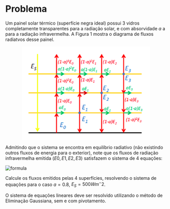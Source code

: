 # Problema
Um painel solar térmico (superfície negra ideal) possui 3 vidros completamente transparentes para a radiação solar, e com absorvidade $a$ a para a radiação infravermelha. A Figura 1 mostra o diagrama de fluxos radiatvos desse painel.

<img src="imgs/painel.png" width="400px" style="display: block; margin:auto" />

Admitindo que o sistema se encontra em equilíbrio radiativo (não existindo outros fluxos de energia para o exterior), note que os fluxos de radiação infravermelha emitida $(E0, E1, E2, E3)$ satisfazem o sistema de 4 equações:

![formula](https://render.githubusercontent.com/render/math?math=%5Cbegin%7Balign%2A%7D%0D%0A%5Cbegin%7Bcases%7D%0D%0A-E_0+%2B+E_1+%2B+%281-a%29E_2+%2B+%281-a%29%5E2E_3%2BE_S+%26%3D+0+%5C%5C%0D%0AaE_0+-+2E_1+%2B+aE_2+%2B+a%281-a%29E_3+%26%3D+0+%5C%5C%0D%0Aa%281-a%29E_0+%2B+aE_1+-+2E_2+%2B+aE_3+%26%3D+0+%5C%5C%0D%0Aa%281-a%29%5E2E_0+%2B+a%281-a%29E_1+%2B+aE_2+-+2E_3+%26%3D+0%0D%0A%5Cend%7Bcases%7D%0D%0A%5Cend%7Balign%2A%7D)

Calcule os fluxos emitidos pelas 4 superfícies, resolvendo o sistema de equações para o caso $a=0.8$, $E_S=500Wm^-2$. 

O sistema de equações lineares deve ser resolvido utilizando o método de Eliminação Gaussiana, sem e com pivotamento. 
